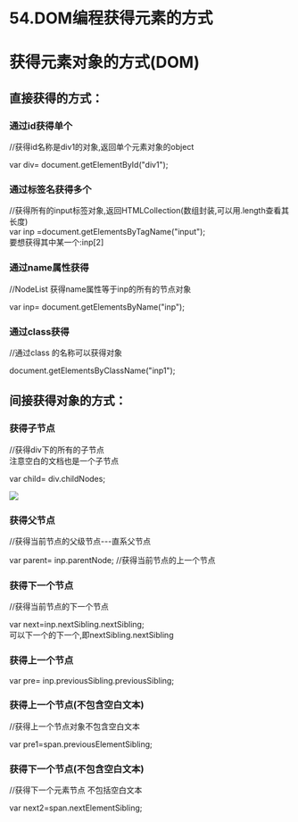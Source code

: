 # 54.DOM编程获得元素的方式

<a name="766b7da2"></a>
# 获得元素对象的方式(DOM)
<a name="88bf604b"></a>
## 直接获得的方式：
<a name="e4a2357b"></a>
### 通过id获得单个
//获得id名称是div1的对象,返回单个元素对象的object

var	div= document.getElementById("div1");
<a name="8f3caa0e"></a>
### 通过标签名获得多个
//获得所有的input标签对象,返回HTMLCollection(数组封装,可以用.length查看其长度)<br />var inp =document.getElementsByTagName("input");<br />要想获得其中某一个:inp[2]
<a name="5fcc0ccd"></a>
### 通过name属性获得

//NodeList 获得name属性等于inp的所有的节点对象

var inp= document.getElementsByName("inp");

<a name="250d0a3c"></a>
### 通过class获得
//通过class 的名称可以获得对象

document.getElementsByClassName("inp1");

<a name="bc71c933"></a>
## 间接获得对象的方式：

<a name="aaefb3a9"></a>
### 获得子节点

//获得div下的所有的子节点	<br />注意空白的文档也是一个子节点

var child= div.childNodes;

![](https://cdn.nlark.com/yuque/0/2019/png/349894/1562156182572-9d71a11c-dca1-4537-bbf8-a3408698ddf4.png#align=left&display=inline&height=690&originHeight=690&originWidth=1086&status=done&width=1086)
<a name="a3882e41"></a>
### 获得父节点
//获得当前节点的父级节点---直系父节点

var parent= inp.parentNode; //获得当前节点的上一个节点
<a name="1d833421"></a>
### 获得下一个节点
//获得当前节点的下一个节点

var	next=inp.nextSibling.nextSibling;<br />可以下一个的下一个,即nextSibling.nextSibling
<a name="f168d7d2"></a>
### 获得上一个节点
var pre=	inp.previousSibling.previousSibling;
<a name="c418b24d"></a>
### 获得上一个节点(不包含空白文本)

//获得上一个节点对象不包含空白文本

var pre1=span.previousElementSibling;

<a name="b24bfaaf"></a>
### 获得下一个节点(不包含空白文本)
//获得下一个元素节点	不包括空白文本

var next2=span.nextElementSibling;







